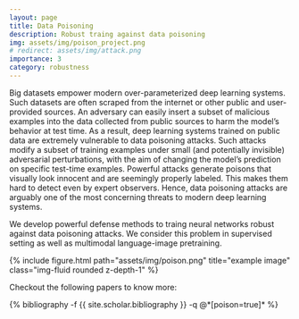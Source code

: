 ```yaml
---
layout: page
title: Data Poisoning
description: Robust traing against data poisoning
img: assets/img/poison_project.png
# redirect: assets/img/attack.png
importance: 3
category: robustness
---
```


Big datasets empower modern over-parameterized deep learning systems. Such datasets are often scraped from the internet or other public and user-provided sources. An adversary can easily insert a subset of malicious examples into the data collected from public sources to harm the model’s behavior at test time. As a result, deep learning systems trained on public data are extremely vulnerable to data poisoning attacks. Such attacks modify a subset of training examples under small (and potentially invisible) adversarial perturbations, with the aim of changing the model’s prediction on specific
test-time examples. Powerful attacks generate poisons that visually look innocent and are seemingly properly labeled. This makes them hard to detect even by expert observers. Hence, data poisoning attacks are arguably one of the most concerning threats to modern deep learning systems.

We develop powerful defense methods to traing neural networks robust against data poisoning attacks. We consider this problem in supervised setting as well as multimodal language-image pretraining.

<div class="row justify-content-sm-center">
	<div class="col-sm-8 mt-3 mt-md-0">
	    {% include figure.html path="assets/img/poison.png" title="example image" class="img-fluid rounded z-depth-1" %}
	</div>
</div>
<!-- <div class="caption">
    This image can also have a caption. It's like magic.
</div> -->

Checkout the following papers to know more:

<div class="publications">
{% bibliography -f {{ site.scholar.bibliography }} -q @*[poison=true]* %}
</div>
